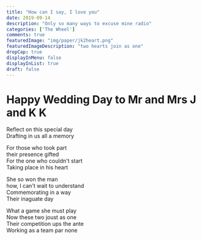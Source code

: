 ```yaml
---
title: "How can I say, I love you"
date: 2019-09-14
description: "Only so many ways to excuse mine radio"
categories: ['The Wheel']
comments: true
featuredImage: "img/paper/jk2heart.png"
featuredImageDescription: "two hearts join as one"
dropCap: true
displayInMenu: false
displayInList: true
draft: false
---
```


# Happy Wedding Day to Mr and Mrs J and K K

Reflect on this special day <br>
Drafting in us all a memory <br>

For those who took part <br>
their presence gifted <br>
For the one who couldn't start <br>
Taking place in his heart <br>

She so won the man <br>
how, I can't wait to understand <br>
Commemorating in a way <br>
Their inaguate day <br>

What a game she must play <br>
Now these two joust as one <br>
Their competition ups the ante <br>
Working as a team par none <br>
